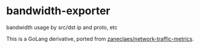 # bandwidth-exporter
bandwidth usage by src/dst ip and proto, etc

This is a GoLang derivative, ported from [zaneclaes/network-traffic-metrics](https://github.com/zaneclaes/network-traffic-metrics).